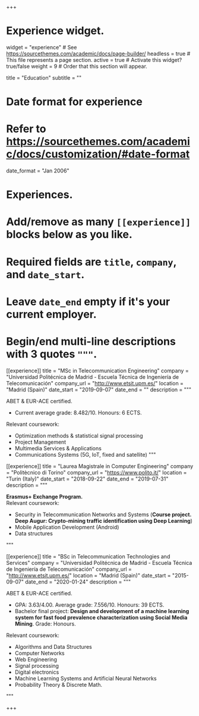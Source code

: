 +++
# Experience widget.
widget = "experience"  # See https://sourcethemes.com/academic/docs/page-builder/
headless = true  # This file represents a page section.
active = true  # Activate this widget? true/false
weight = 9  # Order that this section will appear.

title = "Education"
subtitle = ""

# Date format for experience
#   Refer to https://sourcethemes.com/academic/docs/customization/#date-format
date_format = "Jan 2006"



# Experiences.
#   Add/remove as many `[[experience]]` blocks below as you like.
#   Required fields are `title`, `company`, and `date_start`.
#   Leave `date_end` empty if it's your current employer.
#   Begin/end multi-line descriptions with 3 quotes `"""`.
[[experience]]
  title = "MSc in Telecommunication Engineering"
  company = "Universidad Politécnica de Madrid - Escuela Técnica de Ingeniería de Telecomunicación"
  company_url = "http://www.etsit.upm.es/"
  location = "Madrid (Spain)"
  date_start = "2019-09-07"
  date_end = ""
  description = """
  
  ABET & EUR-ACE certified.  
  *  Current average grade: 8.482/10. Honours: 6 ECTS.  

  Relevant coursework:

  * Optimization methods & statistical signal processing
  * Project Management
  * Multimedia Services & Applications
  * Communications Systems (5G, IoT, fixed and satellite)
  """

[[experience]]
  title = "Laurea Magistrale in Computer Engineering"
  company = "Politècnico di Torino"
  company_url = "https://www.polito.it/"
  location = "Turin (Italy)"
  date_start = "2018-09-22"
  date_end = "2019-07-31"
  description = """
  
  **Erasmus+ Exchange Program.**  
  Relevant coursework: 
  * Security in Telecommunication Networks and Systems (**Course project. Deep Augur:
Crypto-mining traffic identification using Deep Learning**)
  * Mobile Application Development (Android)
  * Data structures

  """

  [[experience]]
  title = "BSc in Telecommunication Technologies and Services"
  company = "Universidad Politécnica de Madrid - Escuela Técnica de Ingeniería de Telecomunicación"
  company_url = "http://www.etsit.upm.es/"
  location = "Madrid (Spain)"
  date_start = "2015-09-07"
  date_end = "2020-01-24"
  description = """
  
  ABET & EUR-ACE certified.  
  * GPA: 3.63/4.00. Average grade: 7.556/10. Honours: 39 ECTS.  
  * Bachelor final project: **Design and development of a machine learning system for fast food prevalence
characterization using Social Media Mining**. Grade: Honours.  

  Relevant coursework:
  * Algorithms and Data Structures
  * Computer Networks
  * Web Engineering
  * Signal processing
  * Digital electronics
  * Machine Learning Systems and Artificial Neural Networks
  * Probability Theory & Discrete Math.


  """

+++
